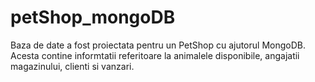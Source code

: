 # petShop_mongoDB
Baza de date a fost proiectata pentru un PetShop cu ajutorul MongoDB. Acesta contine informtatii referitoare la animalele disponibile, angajatii magazinului, clienti si vanzari.
